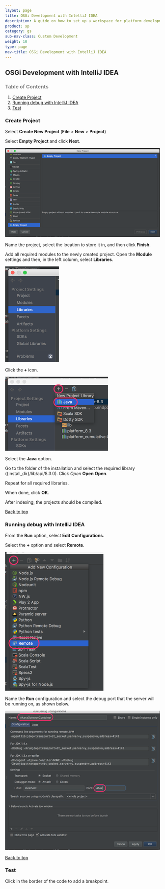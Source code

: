 ```yaml
---
layout: page
title: OSGi Development with IntelliJ IDEA
description: A guide on how to set up a workspace for platform development with IntelliJ IDEA
product: sp
category: gs
sub-nav-class: Custom Development
weight: 10
type: page
nav-title: OSGi Development with IntelliJ IDEA
---
```


## <a name="top"></a>OSGi Development with IntelliJ IDEA

<h3 style="color: grey;">Table of Contents</h3>
<ol class="table_of_contents">
	<li><a href="#createproject">Create Project</a></li>
	<li><a href="#debug">Running debug with IntelliJ IDEA</a></li>
	<li><a href="#test">Test</a></li>
</ol>


### <a name="createproject"></a>Create Project

Select **Create New Project** (**File** > **New** > **Project**)

Select **Empty Project** and click **Next**.

![](images/03_OSGiDevelopmentWithIntelliJ.png)

Name the project, select the location to store it in, and then click **Finish**.

Add all required modules to the newly created project. Open the **Module** settings and then, in the left column, select **Libraries**.

![](images/04_OSGiDevelopmentWithIntelliJ.png)

Click the **+** icon.

![](images/05_OSGiDevelopmentWithIntelliJ.png)

Select the **Java** option.

Go to the folder of the installation and select the required library ({install_dir}/lib/api/8.3.0). Click *Open* **Open** **Open**.

Repeat for all required libraries.

When done, click **OK**.

After indexing, the projects should be compiled.

<p><a href="#top">Back to top</a></p>



### <a name="debug"></a>Running debug with IntelliJ IDEA

From the **Run** option, select **Edit Configurations**.

Select the **+** option and select **Remote**.

![](images/06_OSGiDevelopmentWithIntelliJ.png)

Name the **Run** configuration and select the debug port that the server will be running on, as shown below.

![](images/07_OSGiDevelopmentWithIntelliJ.png)

<p><a href="#top">Back to top</a></p>



### <a name="test"></a>Test

Click in the border of the code to add a breakpoint.
